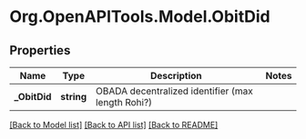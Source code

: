 
# Org.OpenAPITools.Model.ObitDid

## Properties

Name | Type | Description | Notes
------------ | ------------- | ------------- | -------------
**_ObitDid** | **string** | OBADA decentralized identifier (max length Rohi?) | 

[[Back to Model list]](../README.md#documentation-for-models)
[[Back to API list]](../README.md#documentation-for-api-endpoints)
[[Back to README]](../README.md)

